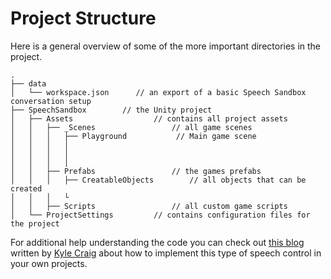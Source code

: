 # Project Structure

Here is a general overview of some of the more important directories in the project.

```
.
├── data
│   └── workspace.json      // an export of a basic Speech Sandbox conversation setup
├── SpeechSandbox        // the Unity project
│   ├── Assets                  // contains all project assets
│   │   ├── _Scenes                 // all game scenes
│   │   │   ├── Playground           // Main game scene
│   │   │   │   
│   │   │   │  
│   │   │   │ 
│   │   ├── Prefabs                 // the games prefabs
│   │   │   ├── CreatableObjects        // all objects that can be created
│   │   │   └
│   │   ├── Scripts                 // all custom game scripts
│   └── ProjectSettings         // contains configuration files for the project
```

For additional help understanding the code you can check out [this blog](https://www.ibm.com/innovation/milab/watson-speech-virtual-reality-unity/) written by [Kyle Craig](https://twitter.com/thekylecraig) about how to implement this type of speech control in your own projects.

